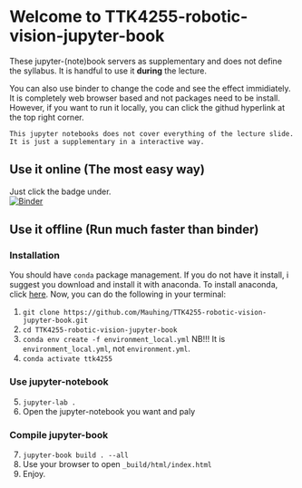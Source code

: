 # Welcome to TTK4255-robotic-vision-jupyter-book
These jupyter-(note)book servers as supplementary and does not define the syllabus.
It is handful to use it **during** the lecture.

You can also use binder to change the code and see the effect immidiately. It is completely web browser based and not packages need to be install.
However, if you want to run it locally, you can click the githud hyperlink at the top
right corner.

```{caution}
This jupyter notebooks does not cover everything of the lecture slide.
It is just a supplementary in a interactive way.
```
## Use it online (The most easy way)
Just click the badge under.  
[![Binder](https://mybinder.org/badge_logo.svg)](https://mybinder.org/v2/gh/Mauhing/TTK4255-robotic-vision-jupyter-book/main)

## Use it offline (Run much faster than binder)
### Installation
You should have `conda` package management. If you do not have it install, i suggest you download and install it with anaconda. To install anaconda, click [here](https://www.anaconda.com/products/individual). Now, you can do the following in your terminal:
1. `git clone https://github.com/Mauhing/TTK4255-robotic-vision-jupyter-book.git`
2. `cd TTK4255-robotic-vision-jupyter-book`
3. `conda env create -f environment_local.yml` NB!!! It is `environment_local.yml`, not `environment.yml`.
4. `conda activate ttk4255`

### Use jupyter-notebook
5. `jupyter-lab .`
6. Open the jupyter-notebook you want and paly

### Compile jupyter-book
7. `jupyter-book build . --all`
8. Use your browser to open `_build/html/index.html`
9. Enjoy.
